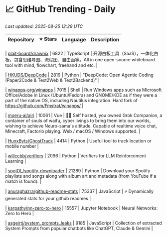 # 📈 GitHub Trending - Daily

_Last updated: 2025-08-25 12:29 UTC_

| Repository | ⭐ Stars | Language | Description |
|------------|--------:|----------|-------------|

| [plait-board/drawnix](https://github.com/plait-board/drawnix) | 6822 | TypeScript | 开源白板工具（SaaS），一体化白板，包含思维导图、流程图、自由画等。All in one open-source whiteboard tool with mind, flowchart, freehand and etc. |

| [HKUDS/DeepCode](https://github.com/HKUDS/DeepCode) | 2819 | Python | "DeepCode: Open Agentic Coding (Paper2Code & Text2Web & Text2Backend)" |

| [winapps-org/winapps](https://github.com/winapps-org/winapps) | 7015 | Shell | Run Windows apps such as Microsoft Office/Adobe in Linux (Ubuntu/Fedora) and GNOME/KDE as if they were a part of the native OS, including Nautilus integration. Hard fork of https://github.com/Fmstrat/winapps/ |

| [moeru-ai/airi](https://github.com/moeru-ai/airi) | 10061 | Vue | 💖🧸 Self hosted, you owned Grok Companion, a container of souls of waifu, cyber livings to bring them into our worlds, wishing to achieve Neuro-sama's altitude. Capable of realtime voice chat, Minecraft, Factorio playing. Web / macOS / Windows supported. |

| [HunxByts/GhostTrack](https://github.com/HunxByts/GhostTrack) | 4414 | Python | Useful tool to track location or mobile number |

| [willccbb/verifiers](https://github.com/willccbb/verifiers) | 2096 | Python | Verifiers for LLM Reinforcement Learning |

| [spotDL/spotify-downloader](https://github.com/spotDL/spotify-downloader) | 21289 | Python | Download your Spotify playlists and songs along with album art and metadata (from YouTube if a match is found). |

| [anuraghazra/github-readme-stats](https://github.com/anuraghazra/github-readme-stats) | 75337 | JavaScript | ⚡ Dynamically generated stats for your github readmes |

| [karpathy/nn-zero-to-hero](https://github.com/karpathy/nn-zero-to-hero) | 15557 | Jupyter Notebook | Neural Networks: Zero to Hero |

| [asgeirtj/system_prompts_leaks](https://github.com/asgeirtj/system_prompts_leaks) | 9185 | JavaScript | Collection of extracted System Prompts from popular chatbots like ChatGPT, Claude & Gemini |

